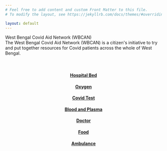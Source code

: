 ```yaml
---
# Feel free to add content and custom Front Matter to this file.
# To modify the layout, see https://jekyllrb.com/docs/themes/#overriding-theme-defaults

layout: default
---
```


<!-- ## Debjyoti Bhattacharjee ##
#### Research and Development Engineer #### -->

<!-- <p align="justify" class="introtext"><img src="/assets/me.jpg" alt="Smiley face" width="300"  align="left" style="padding-right: 20px;">
<b>Debjyoti Bhattacharjee </b> <br>
<span class="introhightext">System Level Design team, imec<br>
Kapeldreef 75,  Leuven 3001, Belgium</span>
<br>
<br>
Debjyoti Bhattacharjee is a Research and Development engineer at Compute System Architecture unit at <a href="https://www.imec.be/" target="_blank">imec</a>, Leuven. His current work focuses on design space exploration and performance estimation for high performance accelerator architectures for machine learning workloads.  -->

<div class="headHi"> West Bengal Covid Aid Network (WBCAN) </div>
<div class="introtext"> The West Bengal Covid Aid Network (WBCAN) is a citizen's initiative to try and put together resources for Covid patients across the whole of West Bengal. </div>

<div align="center">
<br><br>
<a href="{{ "/Admission/" | relative_url}}" >
    <div class="card">
        <h4><b>Hospital Bed</b></h4>
    </div>
</a>
<a href="{{ "/oxygen/" | relative_url}}" >
    <div class="card">
        <h4><b>Oxygen</b></h4>
    </div>
</a>
<a href="{{ "/test/" | relative_url}}" >
    <div class="card">
        <h4><b>Covid Test</b></h4>
    </div>
</a>
<a href="{{ "/blood/" | relative_url}}" >
    <div class="card">
        <h4><b>Blood and Plasma</b></h4>
    </div>
</a>
<a href="{{ "/tele/" | relative_url}}" >
    <div class="card">
        <h4><b>Doctor</b></h4>
    </div>
</a>
<a href="{{ "/food/" | relative_url}}" >
    <div class="card">
        <h4><b>Food</b></h4>
    </div>
</a>
<a href="{{ "/ambulance/" | relative_url}}" >
    <div class="card">
        <h4><b>Ambulance</b></h4>
    </div>
</a>
</div>

